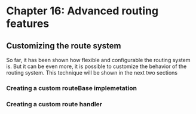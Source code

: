 # Chapter 16: Advanced routing features

## Customizing the route system

So far, it has been shown how flexible and configurable the routing system is. But it can be even more, it is possible to customize the behavior of the routing system. This technique will be shown in the next two sections

### Creating a custom routeBase implemetation

### Creating a custom route handler

<!--
# Chapter 16: Advanced routing features
## Customizing the route system
--------------------------------------------------

# Chapter 16: Advanced routing features
## Customizing the route system
### Creating a custom routeBase implemetation
### Creating a custom route handler
-->